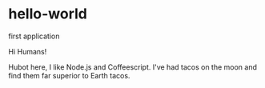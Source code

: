 # hello-world
first application

Hi Humans!

Hubot here, I like Node.js and Coffeescript. I've had tacos on the moon and find them far superior to Earth tacos.
